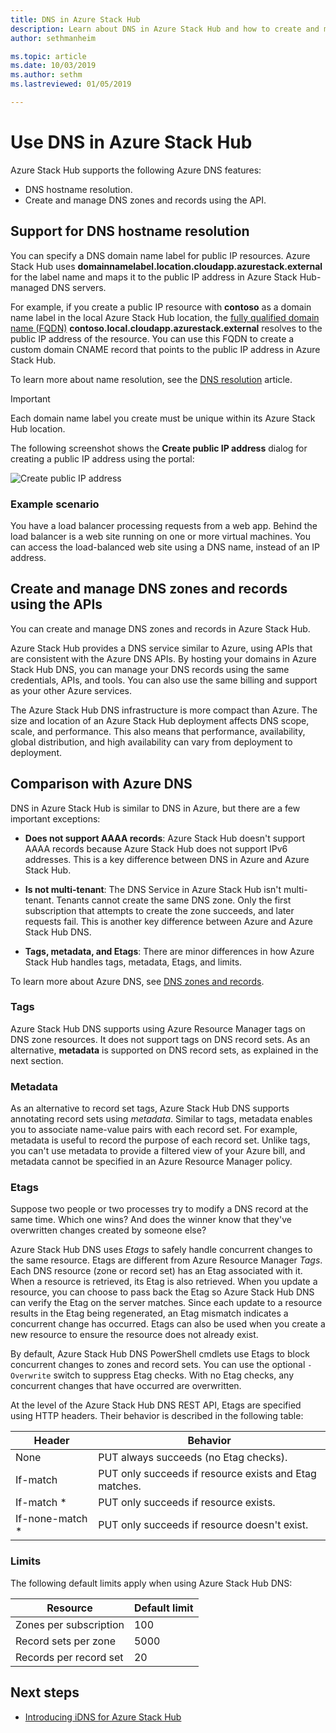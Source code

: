 ```yaml
---
title: DNS in Azure Stack Hub 
description: Learn about DNS in Azure Stack Hub and how to create and manage DNS zones.
author: sethmanheim

ms.topic: article
ms.date: 10/03/2019
ms.author: sethm
ms.lastreviewed: 01/05/2019

---
```

# Use DNS in Azure Stack Hub

Azure Stack Hub supports the following Azure DNS features:

* DNS hostname resolution.
* Create and manage DNS zones and records using the API.

## Support for DNS hostname resolution

You can specify a DNS domain name label for public IP resources. Azure Stack Hub uses **domainnamelabel.location.cloudapp.azurestack.external** for the label name and maps it to the public IP address in Azure Stack Hub-managed DNS servers.

For example, if you create a public IP resource with **contoso** as a domain name label in the local Azure Stack Hub location, the [fully qualified domain name (FQDN)](https://en.wikipedia.org/wiki/Fully_qualified_domain_name) **contoso.local.cloudapp.azurestack.external** resolves to the public IP address of the resource. You can use this FQDN to create a custom domain CNAME record that points to the public IP address in Azure Stack Hub.

To learn more about name resolution, see the [DNS resolution](/azure/dns/dns-for-azure-services?toc=%2fazure%2fvirtual-machines%2fwindows%2ftoc.json) article.

> [!IMPORTANT]
> Each domain name label you create must be unique within its Azure Stack Hub location.

The following screenshot shows the **Create public IP address** dialog for creating a public IP address using the portal:

![Create public IP address](media/azure-stack-dns/image01.png)

### Example scenario

You have a load balancer processing requests from a web app. Behind the load balancer is a web site running on one or more virtual machines. You can access the load-balanced web site using a DNS name, instead of an IP address.

## Create and manage DNS zones and records using the APIs

You can create and manage DNS zones and records in Azure Stack Hub.

Azure Stack Hub provides a DNS service similar to Azure, using APIs that are consistent with the Azure DNS APIs.  By hosting your domains in Azure Stack Hub DNS, you can manage your DNS records using the same credentials, APIs, and tools. You can also use the same billing and support as your other Azure services.

The Azure Stack Hub DNS infrastructure is more compact than Azure. The size and location of an Azure Stack Hub deployment affects DNS scope, scale, and performance. This also means that performance, availability, global distribution, and high availability can vary from deployment to deployment.

## Comparison with Azure DNS

DNS in Azure Stack Hub is similar to DNS in Azure, but there are a few important exceptions:

* **Does not support AAAA records**: Azure Stack Hub doesn't support AAAA records because Azure Stack Hub does not support IPv6 addresses. This is a key difference between DNS in Azure and Azure Stack Hub.

* **Is not multi-tenant**: The DNS Service in Azure Stack Hub isn't multi-tenant. Tenants cannot create the same DNS zone. Only the first subscription that attempts to create the zone succeeds, and later requests fail. This is another key difference between Azure and Azure Stack Hub DNS.

* **Tags, metadata, and Etags**: There are minor differences in how Azure Stack Hub handles tags, metadata, Etags, and limits.

To learn more about Azure DNS, see [DNS zones and records](/azure/dns/dns-zones-records).

### Tags

Azure Stack Hub DNS supports using Azure Resource Manager tags on DNS zone resources. It does not support tags on DNS record sets. As an alternative, **metadata** is supported on DNS record sets, as explained in the next section.

### Metadata

As an alternative to record set tags, Azure Stack Hub DNS supports annotating record sets using *metadata*. Similar to tags, metadata enables you to associate name-value pairs with each record set. For example, metadata is useful to record the purpose of each record set. Unlike tags, you can't use metadata to provide a filtered view of your Azure bill, and metadata cannot be specified in an Azure Resource Manager policy.

### Etags

Suppose two people or two processes try to modify a DNS record at the same time. Which one wins? And does the winner know that they've overwritten changes created by someone else?

Azure Stack Hub DNS uses *Etags* to safely handle concurrent changes to the same resource. Etags are different from Azure Resource Manager *Tags*. Each DNS resource (zone or record set) has an Etag associated with it. When a resource is retrieved, its Etag is also retrieved. When you update a resource, you can choose to pass back the Etag so Azure Stack Hub DNS can verify the Etag on the server matches. Since each update to a resource results in the Etag being regenerated, an Etag mismatch indicates a concurrent change has occurred. Etags can also be used when you create a new resource to ensure the resource does not already exist.

By default, Azure Stack Hub DNS PowerShell cmdlets use Etags to block concurrent changes to zones and record sets. You can use the optional `-Overwrite` switch to suppress Etag checks. With no Etag checks, any concurrent changes that have occurred are overwritten.

At the level of the Azure Stack Hub DNS REST API, Etags are specified using HTTP headers. Their behavior is described in the following table:

| Header | Behavior|
|--------|---------|
| None   | PUT always succeeds (no Etag checks).|
| If-match| PUT only succeeds if resource exists and Etag matches.|
| If-match *| PUT only succeeds if resource exists.|
| If-none-match *| PUT only succeeds if resource doesn't exist.|

### Limits

The following default limits apply when using Azure Stack Hub DNS:

| Resource| Default limit|
|---------|--------------|
| Zones per subscription| 100|
| Record sets per zone| 5000|
| Records per record set| 20|

## Next steps

* [Introducing iDNS for Azure Stack Hub](azure-stack-understanding-dns.md)
